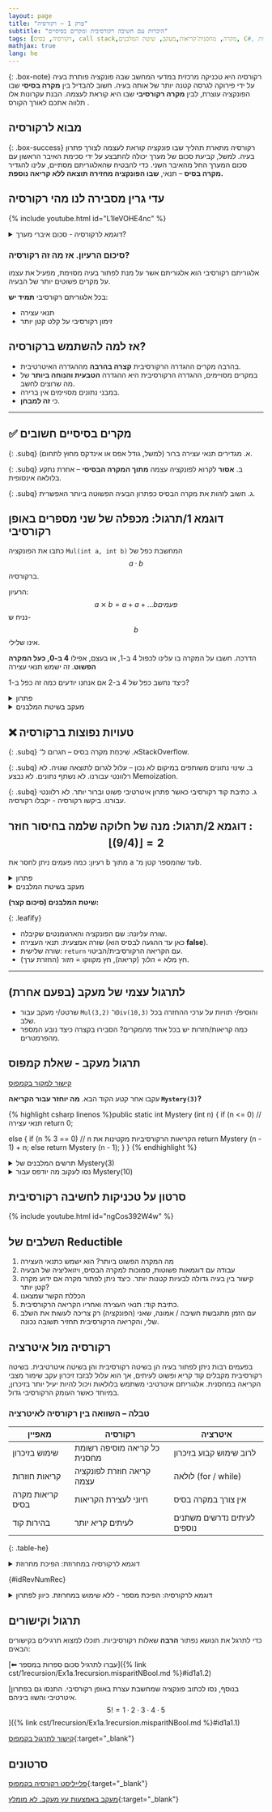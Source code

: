 ```yaml
---
layout: page 
title: "פרק 1 – רקורסיה"
subtitle: "היכרות עם חשיבה רקורסיבית ומקרים בסיסיים"
tags: [רקורסיה, בסיס, call stack,מקרה, מחסנית־קריאות,מעקב, שיטת המלבנים, C#, פתרון בעיות]
mathjax: true
lang: he
---
```


{: .box-note}
רקורסיה היא טכניקה מרכזית במדעי המחשב שבה פונקציה פותרת בעיה על ידי פירוקה לגרסה קטנה יותר של אותה בעיה. חשוב להבדיל בין **מקרה בסיסי** שבו הפונקציה עוצרת, לבין **מקרה רקורסיבי** שבו היא קוראת לעצמה. הבנת עקרונות אלו תלווה אתכם לאורך הקורס .


<!-- Source: UMBC CMSC 202 – Recursion lecture notes -->

## מבוא לרקורסיה


{: .box-success}
רקורסיה מתארת תהליך שבו פונקציה קוראת לעצמה לצורך פתרון בעיה. למשל, קביעת סכום של מערך יכולה להתבצע על ידי סכימת האיבר הראשון עם סכום המערך החל מהאיבר השני. כדי להבטיח שהאלגוריתם מסתיים, עלינו להגדיר **מקרה בסיס** – תנאי, **שבו הפונקציה מחזירה תוצאה ללא קריאה נוספת.**


## עדי גרין מסבירה לנו מהי רקורסיה

{% include youtube.html id="L1leVOHE4nc" %} 



<details markdown="1">
<summary>דוגמא לרקורסיה - סכום איברי מערך?</summary>

{% highlight csharp linenos %}// סכום אלמנטים במערך באמצעות רקורסיה
public static int Sum(int[] arr, int index)
{
    // מקרה בסיס – הגענו לסוף המערך
    if (index == arr.Length)
        return 0;

    // מקרה רקורסיבי – מוסיפים את הערך הנוכחי לסכום שאר האיברים
    return arr[index] + Sum(arr, index + 1);
}
{% endhighlight %}


<details markdown="1"><summary>הבנת מחסנית הקריאות. או שלא...</summary>

### הבנת מחסנית הקריאות

כל קריאה לפונקציה יוצרת רשומת קריאה חדשה במחסנית. כאשר אנחנו קוראים לפונקציה ברקורסיה, נוצרת שרשרת רשומות עד שמגיעים למקרה הבסיס. לאחר מכן הקריאות מסתיימות בסדר הפוך (LIFO), כמו במחסנית.

<div class="mermaid">
graph TD
    A["Sum(arr, 0)"] --> B["Sum(arr, 1)"]
    B --> C["Sum(arr, 2)"]
    C --> D["Sum(arr, 3)"]
    D --> E["Sum(arr, n)"]
    E --> F[0]
</div>

הדיאגרמה ממחישה כיצד הקריאות נערמות עד למקרה בסיס, ומסמנות חזרה עם הערך 0. כל קריאה מחכה לפתרון הקריאה העמוקה יותר לפני שהיא מחזירה את ערכה.

</details>

בקוד זה המקרה הבסיסי הוא כאשר `index` שווה לגודל המערך. המקרה הרקורסיבי מוסיף את האיבר הנוכחי לתוצאה של קריאה מחדש לפונקציה עם אינדקס מתקדם.

</details>


### סיכום הרעיון. אז מה זה רקורסיה?
אלגוריתם רקורסיבי הוא אלגוריתם אשר על מנת לפתור בעיה מסוימת, מפעיל את עצמו על מקרים פשוטים יותר של הבעיה.

בכל אלגוריתם רקורסיבי **תמיד יש**:
- תנאי עצירה
- זימון רקורסיבי על קלט קטן יותר

## אז למה להשתמש ברקורסיה?
- בהרבה מקרים ההגדרה הרקורסיבית **קצרה בהרבה** מההגדרה האיטרטיבית.
- במקרים מסויימים, ההגדרה הרקורסיבית היא ההגדרה **הטבעית והנוחה ביותר** של מה שרוצים לחשב.
- במבני נתונים מסויימים אין ברירה.
- כי **זה למבחן**.

---

## ✅ מקרים בסיסיים חשובים

{: .subq}
א. מגדירים תנאי עצירה ברור (למשל, גודל אפס או אינדקס מחוץ לתחום).  

{: .subq}
ב. **אסור** לקרוא לפונקציה עצמה **מתוך המקרה הבסיסי** – אחרת נתקע בלולאה אינסופית.  

{: .subq}
ג. חשוב לזהות את מקרה הבסיס כפתרון הבעיה הפשוטה ביותר האפשרית.  


## דוגמא 1/תרגול: מכפלה של שני מספרים באופן רקורסיבי
כתבו את הפונקציה `Mul(int a, int b)` המחשבת כפל של $$a·b$$ ברקורסיה. 

הרעיון: $$a⨯b = a+a+ ... b פעמים$$ נניח ש-$$b$$ אינו שלילי.

הדרכה. חשבו על המקרה בו עלינו לכפול 4 ב-1, או בעצם, אפילו **4 ב-0, כעל המקרה הפשוט**. זה ישמש תנאי עצירה

כיצד נחשב כפל של 4 ב-2 אם אנחנו יודעים כמה זה כפל ב-1?



<details markdown="1"><summary>פתרון</summary>

{% highlight csharp linenos %}public static int Mul(int a, int b)
{
  if (b == 0) 
    return 0; // תנאי עצירה

  return a + Mul(a, b - 1); // b חזרה עם הקטנת 
}
{% endhighlight %}

</details>

<details markdown="1"><summary>מעקב בשיטת המלבנים</summary>


<div class="mermaid">

flowchart TD
A["Mul(4,3)
(b==0? false)
return 4 + Mul(4,2)"] -->|קריאה רקורסיבית| B["Mul(4,2)
(b==0? false)
return 4 + Mul(4,1)"]
B -->|קריאה רקורסיבית| C["Mul(4,1)
(b==0? false)
return 4 + Mul(4,0)"]
C -->|קריאה רקורסיבית| D["Mul(4,0)
(b==0? true)
return 0"]


D -.->|חזרה: 0| C
C -.->|חזרה: 4| B
B -.->|חזרה: 8| A
A -.->|תוצאה: 12| OUT(("Mul(4,3) = 12"))


</div>

{: .box-success }
**מעקב רקורסיה** בשיטת המלבנים: בשורה העליונה – שם הפונקציה והארגומנטים, בשורה האמצעית – תנאי העצירה, ובשורה השלישית – ביטוי ה־ `return`.  
בחיצים: **→** (חץ מלא) מציין *קריאה רקורסיבית (הלוך)*, ו־**-.->** (חץ מקווקו) מציין *החזרת ערך (חזור)*. במעקב שלהלן הכפל $$4·3$$


</details>



## ❌ טעויות נפוצות ברקורסיה

{: .subq}
א. שִׁיכְחַת מקרה בסיס – תגרום ל־StackOverflow.  

{: .subq}
ב. שינוי נתונים משותפים במיקום לא נכון – עלול לגרום לתוצאה שגויה. לא רלוונטי עבורנו. לא נשתף נתונים. לא נבצע Memoization.

{: .subq}
ג. כתיבת קוד רקורסיבי כאשר פתרון איטרטיבי פשוט וברור יותר. לא רלוונטי עבורנו. ביקשו רקורסיה - יקבלו רקורסיה.



## דוגמא 2/תרגול: מנה של חלוקה שלמה בחיסור חוזר : $$\lfloor (9/4) \rfloor = 2$$

רעיון: כמה פעמים ניתן לחסר את b מתוך a עד שהמספר קטן מ־b.




<details markdown="1"><summary>פתרון</summary>

{% highlight csharp linenos %}public static int Div(int a, int b)
{
    if (a < b) 
        return 0;       // תנאי עצירה

    return 1 + Div(a - b, b);  // b חזרה עם חיסור 
}
{% endhighlight %}

</details>



<details markdown="1"><summary>מעקב בשיטת המלבנים</summary>


<div class="mermaid">

flowchart TD
X["Div(9,4) 
(a < b? false)
return 1 + Div(5,4)"] -->|קריאה רקורסיבית| Y["Div(5,4)
(a < b? false)
return 1 + Div(1,4)"]
  Y -->|קריאה רקורסיבית| Z["Div(1,4)
(a < b? true)
return 0"]

  Z -.->|חזרה: 0| Y
  Y -.->|חזרה: 1| X
  X -.->|תוצאה: 2| OUT2(("Div(9,4) = 2"))

</div>

</details>  

**שיטת המלבנים (סיכום קצר):**

{: .leafify}
- שורה עליונה: שם הפונקציה והארגומנטים שקיבלה.
- שורה אמצעית: תנאי העצירה (כאן עד ההגעה לבסיס הוא **false**).
- שורה שלישית: `return` עם הקריאה הרקורסיבית/הביטוי.
- חץ מלא = *הלוך* (קריאה), חץ מקווקו = *חזור* (החזרת ערך).

---

## לתרגול עצמי של מעקב (בפעם אחרת)

- שרטט/י מעקב עבור `Mul(3,2)` ו־`Div(10,3)` והוסיפ/י תוויות על ערכי ההחזרה בכל שלב.
- כמה קריאות/חזרות יש בכל אחד מהמקרים? הסבירו בקצרה כיצד נובע המספר מהפרמטרים.

## תרגול מעקב - שאלת קמפוס

[קישור למקור בקמפוס](https://app.campus.gov.il/learning/course/course-v1:MoE+EDU_Matric_ComputerScienceB_HE+2023_1/block-v1:MoE+EDU_Matric_ComputerScienceB_HE+2023_1+type@sequential+block@544f0df2068641c6a70929278aa4b772/block-v1:MoE+EDU_Matric_ComputerScienceB_HE+2023_1+type@vertical+block@ee0013d1d833495bbe888bb2f693f803)

עקבו אחר קטע הקוד הבא. **מה יוחזר עבור הקריאה `Mystery(3)`?**

{% highlight csharp linenos %}public static int Mystery  (int n)
{
  if (n <= 0) // תנאי עצירה
      return 0;

  else
    {
      if (n % 3 == 0) // n הקריאות הרקורסיביות מקטינות את 
        return Mystery (n - 1) + n;
      else 
        return Mystery (n - 1);
    }
}
{% endhighlight %}


<details markdown="1">
<summary>תרשים המלבנים של Mystery(3)</summary>
<div class="mermaid">

flowchart TD
A["Mystery(3) 
(n <= 0? false) 
(n % 3 == 0? true) 
return Mystery(2) + 3"] -->|קריאה רקורסיבית| B["Mystery(2) 
(n <= 0? false) 
(n % 3 == 0? false) 
return Mystery(1)"]

B -->|קריאה רקורסיבית| C["Mystery(1) 
(n <= 0? false) 
(n % 3 == 0? false) 
return Mystery(0)"]

C -->|קריאה רקורסיבית| D["Mystery(0) 
(n <= 0? true) 
return 0"]

D -.->|חזרה: 0| C
C -.->|חזרה: 0| B
B -.->|חזרה: 0| A
A -.->|תוצאה: 3| OUT(("Mystery(3) = 3"))

</div>
</details>

<details markdown="1">
<summary>נסו לעקוב מה יודפס עבור Mystery(10)</summary>

<div class="mermaid">

flowchart TD
A["Mystery(10) 
(n <= 0? false) 
(n % 3 == 0? false) 
return Mystery(9)"] -->|קריאה רקורסיבית| B["Mystery(9) 
(n <= 0? false) 
(n % 3 == 0? true) 
return Mystery(8) + 9"]

B -->|קריאה רקורסיבית| C["Mystery(8) 
(n <= 0? false) 
(n % 3 == 0? false) 
return Mystery(7)"]

C -->|קריאה רקורסיבית| D["Mystery(7) 
(n <= 0? false) 
(n % 3 == 0? false) 
return Mystery(6)"]

D -->|קריאה רקורסיבית| E["Mystery(6) 
(n <= 0? false) 
(n % 3 == 0? true) 
return Mystery(5) + 6"]

E -->|קריאה רקורסיבית| F["Mystery(5) 
(n <= 0? false) 
(n % 3 == 0? false) 
return Mystery(4)"]

F -->|קריאה רקורסיבית| G["Mystery(4) 
(n <= 0? false) 
(n % 3 == 0? false) 
return Mystery(3)"]

G -->|קריאה רקורסיבית| H["Mystery(3) 
(n <= 0? false) 
(n % 3 == 0? true) 
return Mystery(2) + 3"]

H -->|קריאה רקורסיבית| I["Mystery(2) 
(n <= 0? false) 
(n % 3 == 0? false) 
return Mystery(1)"]

I -->|קריאה רקורסיבית| J["Mystery(1) 
(n <= 0? false) 
(n % 3 == 0? false) 
return Mystery(0)"]

J -->|קריאה רקורסיבית| K["Mystery(0) 
(n <= 0? true) 
return 0"]

%% חיצי החזרה
K -.->|חזרה: 0| J
J -.->|חזרה: 0| I
I -.->|חזרה: 0| H
H -.->|חזרה: 3| G
G -.->|חזרה: 3| F
F -.->|חזרה: 3| E
E -.->|חזרה: 9| D
D -.->|חזרה: 9| C
C -.->|חזרה: 9| B
B -.->|חזרה: 18| A
A -.->|תוצאה: 18| OUT(("Mystery(10) = 18"))

</div>
</details>




## סרטון על טכניקות לחשיבה רקורסיבית
{% include youtube.html id="ngCos392W4w" %} 

## השלבים של Reductible
1. מה המקרה הפשוט ביותר? הוא ישמש כתנאי העצירה
1. עבודה עם דוגמאות פשוטות, סמוכות למקרה הבסיס, ויזואליציה של הבעיה
1. קישור בין בעיה גדולה לבעיות קטנות יותר. כיצד ניתן לפתור מקרה אם ידוע מקרה קטן יותר?
1. הכללת הקשר שמצאנו
1. כתיבת קוד: תנאי העצירה ואחריו הקריאה הרקורסיבית.
1. עם הזמן מתגבשת חשיבה / אמונה, שאני (הפונקציה) רק צריכה לעשות את השלב שלי, והקריאה הרקורסיבית תחזיר תשובה נכונה.


## רקורסיה מול איטרציה

בפעמים רבות ניתן לפתור בעיה הן בשיטה רקורסיבית והן בשיטה איטרטיבית. בשיטה רקורסיבית מקבלים קוד קריא ופשוט לעיתים, אך הוא עלול לבזבז זיכרון עקב שימור מצבי הקריאה במחסנית. אלגוריתם איטרטיבי משתמש בלולאות ויכול להיות יעיל יותר בזיכרון, במיוחד כאשר העומק הרקורסיבי גדול.

### טבלה – השוואה בין רקורסיה לאיטרציה

| מאפיין | רקורסיה | איטרציה |
| --- | --- | --- |
| שימוש בזיכרון | כל קריאה מוסיפה רשומת מחסנית | לרוב שימוש קבוע בזיכרון |
| קריאות חוזרות | קריאה חוזרת לפונקציה עצמה | לולאה (for / while) |
| קריאות מקרה בסיס | חיוני לעצירת הקריאות | אין צורך במקרה בסיס |
| בהירות קוד | לעיתים קריא יותר | לעיתים נדרשים משתנים נוספים |
{: .table-he}



<details markdown="1"><summary>דוגמא לרקורסיה במחרוזת: הפיכת מחרוזת</summary>

```csharp
public static string StrReverse(string str)
{
   //null כדאי גם לבדוק 
   if (str.Length < 2) // תנאי עצירה: ריק או תו בודד
      return str;

   return StrReverse(str.Substring(1)) + str[0];
}
```


<details markdown="1"><summary>מעקב</summary>

<div class="mermaid">

flowchart TD
A["StrReverse(abc)
(len < 2? false)
return StrReverse(bc) + a"] -->|קריאה רקורסיבית| B["StrReverse(bc)
(len < 2? false)
return StrReverse(c) + b"]
B -->|קריאה רקורסיבית| C["StrReverse(c)
(len < 2? true)
return c"]


C -.->|חזרה: c| B
B -.->|חזרה: cb| A
A -.->|תוצאה: cba| OUT(("StrReverse(abc) = cba"))


</div>

</details>
</details>

{#idRevNumRec}

<details markdown="1"><summary>דוגמא לרקורסיה: הפיכת מספר - ללא שימוש במחרוזת. כיוון לפתרון</summary>

הפיכת מחרוזת  - קשה יותר מהפיכת מספר. 
הטכניקה שעליכם לחשוב עליה היא שימוש במשתנה עזר, והעברה שלו בתוך הקריאה הרקורסיבית. 
חישבו על מצב שבו עובדים עם 2 מספרים:

- המספר שאתם מחלקים ב-10
- והתוצאה שאנחנו בונים: זו שכופלים ב-10.

```csharp
public static Rev(int num, int result = 0)
```
שימוש: `int rev = Rev(1234);`  (כלומר, בקריאה מבחוץ לא מתייחסים לפרמטר הנוסף והוא יתחיל כ-0)

בקריאה הראשונה נקרא ל-: `Rev(123, 4)`

בקריאה השניה נקרא ל: `Rev(12, 43)`

מכאן ניתן לחשוב גם על תנאי עצירה...

</details>


## תרגול וקישורים

כדי לתרגל את הנושא נפתור **הרבה** שאלות רקורסיביות. תוכלו למצוא תרגילים בקישורים הבאים:

[⬅ עברו לתרגיל סכום ספרות במספר]({% link cst/1recursion/Ex1a.1recursion.misparitNBool.md %}#id1a1.2)

[בנוסף, נסו לכתוב פונקציה שמחשבת עצרת באופן רקורסיבי. התנסו גם בפתרון איטרטיבי והשוו ביניהם. $$5! = 1·2·3·4·5$$]({% link cst/1recursion/Ex1a.1recursion.misparitNBool.md %}#id1a1.1)

[קישור לתרגול בקמפוס](https://app.campus.gov.il/learning/course/course-v1:MoE+EDU_Matric_ComputerScienceB_HE+2023_1/block-v1:MoE+EDU_Matric_ComputerScienceB_HE+2023_1+type@sequential+block@544f0df2068641c6a70929278aa4b772/block-v1:MoE+EDU_Matric_ComputerScienceB_HE+2023_1+type@vertical+block@ee0013d1d833495bbe888bb2f693f803){:target="_blank"}


## סרטונים

[פלייליסט רקורסיה בקמפוס](https://www.youtube.com/playlist?list=PLnVUJu2KuoA31IAsWsbeP81gYvWoj3jGM){:target="_blank"}



[מעקב באמצעות עץ מעקב. לא מומלץ](https://youtu.be/VZYNNvX0tEU?si=YeQVuG8eRAw2eZQG){:target="_blank"}

